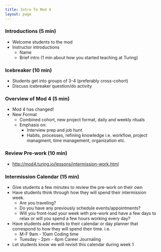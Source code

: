 ```yaml
---
title: Intro To Mod 4
layout: page
---
```


### Introductions (5 min)
- Welcome students to the mod
- Instructor introductions
  - Name
  - Brief intro (1 min about how you started teaching at Turing)

### Icebreaker (10 min)
- Students get into groups of 3-4 (preferably cross-cohort)
- Discuss icebreaker question/do activity

### Overview of Mod 4 (5 min)
- Mod 4 has changed!
- New Format
  - Combined cohort, new project format, daily and weekly rituals
  - Emphasis on:
    - Interview prep and job hunt
    - Habits, processes, refining knowledge i.e. workflow, project managment, time management, organization etc.

### Review Pre-work (10 min)
- http://mod4.turing.io/lessons/intermission-work.html

### Intermission Calendar (15 min)
- Give students a few minutes to review the pre-work on their own
- Have students think through how they will spend their intermission week.
  - Are you traveling?
  - Do you have any previously schedule events/appointments?
  - Will you front-load your week with pre-work and have a few days to relax or will you spend a few hours working every day?
- Have students add events to their calendar or day planner that correspond to how they will spend their time. i.e.
  - M-F 9am - 10am Coding time
  - Tuesday - 2pm - 4pm Career Journaling   
- Let students know we will revisit this calendar during week 1
